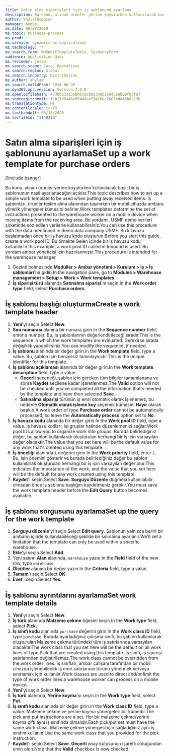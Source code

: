 ```yaml
---
title: Satın alma siparişleri için iş şablonunu ayarlama
description: Bu konu, alınan ürünler yerine koyulurken kullanılacak basit bir iş şablonunun nasıl ayarlanacağını açıklar.
author: ShylaThompson
manager: AnnBe
ms.date: 08/08/2019
ms.topic: business-process
ms.prod: ''
ms.service: dynamics-ax-applications
ms.technology: ''
ms.search.form: WHSWorkTemplateTable, SysQueryForm
audience: Application User
ms.reviewer: josaw
ms.search.scope: Core, Operations
ms.search.region: Global
ms.search.industry: Distribution
ms.author: shylaw
ms.search.validFrom: 2016-06-30
ms.dyn365.ops.version: Version 7.0.0
ms.openlocfilehash: 473bb133159bb6cdcbbd30ab2c8452eb69f8cfaf
ms.sourcegitcommit: fcb27d6a46cd544feef34f6ec7607bdd46b0c12b
ms.translationtype: HT
ms.contentlocale: tr-TR
ms.lasthandoff: 03/18/2020
ms.locfileid: "3148219"
---
```

# <a name="set-up-a-work-template-for-purchase-orders"></a><span data-ttu-id="61d10-103">Satın alma siparişleri için iş şablonunu ayarlama</span><span class="sxs-lookup"><span data-stu-id="61d10-103">Set up a work template for purchase orders</span></span>

[!include [banner](../../includes/banner.md)]

<span data-ttu-id="61d10-104">Bu konu, alınan ürünler yerine koyulurken kullanılacak basit bir iş şablonunun nasıl ayarlanacağını açıklar.</span><span class="sxs-lookup"><span data-stu-id="61d10-104">This topic describes how to set up a simple work template to be used when putting away received items.</span></span> <span data-ttu-id="61d10-105">İş şablonları, ürünler teslim alma alanından taşınırken bir mobil cihazda ambara yönelik yönergeler kümesini belirler.</span><span class="sxs-lookup"><span data-stu-id="61d10-105">Work templates determine the set of instructions presented to the warehouse worker on a mobile device when moving items from the receiving area.</span></span> <span data-ttu-id="61d10-106">Bu yordamı, USMF demo verileri şirketinde söz edilen verilerle kullanabilirsiniz.</span><span class="sxs-lookup"><span data-stu-id="61d10-106">You can use this procedure with the data mentioned in demo data company USMF.</span></span> <span data-ttu-id="61d10-107">Bu kılavuzu başlatmadan önce bir iş havuzu kodu oluşturun.</span><span class="sxs-lookup"><span data-stu-id="61d10-107">Before you start this guide, create a work pool ID.</span></span> <span data-ttu-id="61d10-108">Bu örnekte Gelen içinde bir iş havuzu kodu kullanılır.</span><span class="sxs-lookup"><span data-stu-id="61d10-108">In this example, a work pool ID called in Inbound is used.</span></span> <span data-ttu-id="61d10-109">Bu yordam ambar yöneticisi için hazırlanmıştır.</span><span class="sxs-lookup"><span data-stu-id="61d10-109">This procedure is intended for the warehouse manager.</span></span>

1. <span data-ttu-id="61d10-110">Gezinti bölmesinde **Modüller > Ambar yönetimi > Kurulum > İş > İş şablonları**'na gidin.</span><span class="sxs-lookup"><span data-stu-id="61d10-110">In the navigation pane, go to **Modules > Warehouse management > Setup > Work > Work templates**.</span></span>
2. <span data-ttu-id="61d10-111">**İş siparişi türü** alanında **Satınalma siparişi**'ni seçin.</span><span class="sxs-lookup"><span data-stu-id="61d10-111">In the **Work order type** field, select **Purchase orders**.</span></span>

## <a name="create-a-work-template-header"></a><span data-ttu-id="61d10-112">İş şablonu başlığı oluşturma</span><span class="sxs-lookup"><span data-stu-id="61d10-112">Create a work template header</span></span>
1. <span data-ttu-id="61d10-113">**Yeni**'yi seçin.</span><span class="sxs-lookup"><span data-stu-id="61d10-113">Select **New**.</span></span>
2. <span data-ttu-id="61d10-114">**Sıra numarası** alanına bir numara girin.</span><span class="sxs-lookup"><span data-stu-id="61d10-114">In the **Sequence number** field, enter a number.</span></span> <span data-ttu-id="61d10-115">Bu, iş şablonlarının değerlendirileceği sıradır.</span><span class="sxs-lookup"><span data-stu-id="61d10-115">This is the sequence in which the work templates are evaluated.</span></span> <span data-ttu-id="61d10-116">Gerekirse sırada değişiklik yapabilirsiniz.</span><span class="sxs-lookup"><span data-stu-id="61d10-116">You can modify the sequence, if needed.</span></span>  
3. <span data-ttu-id="61d10-117">**İş şablonu** alanında bir değer girin.</span><span class="sxs-lookup"><span data-stu-id="61d10-117">In the **Work template** field, type a value.</span></span> <span data-ttu-id="61d10-118">Bu, şablon için benzersiz tanımlayıcıdır.</span><span class="sxs-lookup"><span data-stu-id="61d10-118">This is the unique identifier for this template.</span></span>  
4. <span data-ttu-id="61d10-119">**İş şablonu açıklaması** alanında bir değer girin.</span><span class="sxs-lookup"><span data-stu-id="61d10-119">In the **Work template description** field, type a value.</span></span>
    - <span data-ttu-id="61d10-120">**Geçerli** seçeneği, şablon için gereken tüm bilgiler tamamlanana ve sonra **Kaydet** seçilene kadar işaretlenmez.</span><span class="sxs-lookup"><span data-stu-id="61d10-120">The **Valid** option will not be checked until you've completed all the information that's needed by the template and have then selected **Save**.</span></span>  
    - <span data-ttu-id="61d10-121">**Satınalma siparişi** türünün iş emri otomatik olarak işlenemez, bu nedenle **Otomatik olarak işleme koy** seçenek kümesini **Hayır** olarak bırakın.</span><span class="sxs-lookup"><span data-stu-id="61d10-121">A work order of type **Purchase order** cannot be automatically processed, so leave the **Automatically process** option set to **No**.</span></span>  
5. <span data-ttu-id="61d10-122">**İş havuzu kodu** alanında bir değer girin.</span><span class="sxs-lookup"><span data-stu-id="61d10-122">In the **Work pool ID** field, type a value.</span></span> <span data-ttu-id="61d10-123">İş havuzu kodları, işi gruplar halinde düzenlemenizi sağlar.</span><span class="sxs-lookup"><span data-stu-id="61d10-123">Work pool IDs allow you to organize work into groups.</span></span> <span data-ttu-id="61d10-124">Burada belirlediğiniz değer, bu şablon kullanılarak oluşturulan herhangi bir iş için varsayılan değer olacaktır.</span><span class="sxs-lookup"><span data-stu-id="61d10-124">The value that you set here will be the default value for any work that's created using this template.</span></span>  
6. <span data-ttu-id="61d10-125">**İş önceliği** alanında `1` değerini girin.</span><span class="sxs-lookup"><span data-stu-id="61d10-125">In the **Work priority** field, enter `1`.</span></span> <span data-ttu-id="61d10-126">Bu, işin önemini gösterir ve burada belirlediğiniz değer bu şablon kullanılarak oluşturulan herhangi bir iş için varsayılan değer olur.</span><span class="sxs-lookup"><span data-stu-id="61d10-126">This indicates the importance of the work, and the value that you set here will be the default for any work created using this template.</span></span>  
7. <span data-ttu-id="61d10-127">**Kaydet**'i seçin.</span><span class="sxs-lookup"><span data-stu-id="61d10-127">Select **Save**.</span></span> <span data-ttu-id="61d10-128">**Sorguyu Düzenle** düğmesi kullanılabilir olmadan önce iş şablonu başlığını kaydetmeniz gerekir.</span><span class="sxs-lookup"><span data-stu-id="61d10-128">You must save the work template header before the **Edit Query** button becomes available.</span></span>  

## <a name="set-up-the-query-for-the-work-template"></a><span data-ttu-id="61d10-129">İş şablonu sorgusunu ayarlama</span><span class="sxs-lookup"><span data-stu-id="61d10-129">Set up the query for the work template</span></span>
1. <span data-ttu-id="61d10-130">**Sorguyu düzenle**'yi seçin.</span><span class="sxs-lookup"><span data-stu-id="61d10-130">Select **Edit query**.</span></span> <span data-ttu-id="61d10-131">Şablonun yalnızca belirli bir ambarın içinde kullanılabileceği şekilde bir sınırlama ayarlanır.</span><span class="sxs-lookup"><span data-stu-id="61d10-131">We'll set a limitation that the template can only be used within a specific warehouse.</span></span>  
2. <span data-ttu-id="61d10-132">**Ekle**'yi seçin.</span><span class="sxs-lookup"><span data-stu-id="61d10-132">Select **Add**.</span></span>
3. <span data-ttu-id="61d10-133">Yeni satırın **Alan** alanında, `warehouse` yazın.</span><span class="sxs-lookup"><span data-stu-id="61d10-133">In the **Field** field of the new row, type `warehouse`.</span></span>
4. <span data-ttu-id="61d10-134">**Ölçütler** alanına bir değer yazın.</span><span class="sxs-lookup"><span data-stu-id="61d10-134">In the **Criteria** field, type a value.</span></span>
5. <span data-ttu-id="61d10-135">**Tamam**'ı seçin.</span><span class="sxs-lookup"><span data-stu-id="61d10-135">Select **OK**.</span></span>
6. <span data-ttu-id="61d10-136">**Evet**'i seçin.</span><span class="sxs-lookup"><span data-stu-id="61d10-136">Select **Yes**.</span></span>

## <a name="set-work-template-details"></a><span data-ttu-id="61d10-137">İş şablonu ayrıntılarını ayarlama</span><span class="sxs-lookup"><span data-stu-id="61d10-137">Set work template details</span></span>
1. <span data-ttu-id="61d10-138">**Yeni**'yi seçin.</span><span class="sxs-lookup"><span data-stu-id="61d10-138">Select **New**.</span></span>
2. <span data-ttu-id="61d10-139">**İş türü** alanında **Malzeme çekme** öğesini seçin.</span><span class="sxs-lookup"><span data-stu-id="61d10-139">In the **Work type** field, select **Pick**.</span></span>
3. <span data-ttu-id="61d10-140">**İş sınıfı kodu** alanında `purchase` değerini girin.</span><span class="sxs-lookup"><span data-stu-id="61d10-140">In the **Work class ID** field, type `purchase`.</span></span> <span data-ttu-id="61d10-141">Burada ayarladığınız çalışma sınıfı, bu şablon kullanılarak oluşturulan Malzeme çekme türündeki tüm iş satırlarında varsayılan olacaktır.</span><span class="sxs-lookup"><span data-stu-id="61d10-141">The work class that you set here will be the default on all work lines of type Pick that are created using this template.</span></span> <span data-ttu-id="61d10-142">İş sınıfı, iş siparişi satırlarından değiştirilemez.</span><span class="sxs-lookup"><span data-stu-id="61d10-142">The work class cannot be overridden from the work order lines.</span></span> <span data-ttu-id="61d10-143">İş sınıfları, ambar çalışanı tarafından bir mobil cihazda işlenebilecek iş emri satırlarının türünü yönetmek ve/veya sınırlamak için kullanılır.</span><span class="sxs-lookup"><span data-stu-id="61d10-143">Work classes are used to direct and/or limit the type of work order lines a warehouse worker can process on a mobile device.</span></span>  
4. <span data-ttu-id="61d10-144">**Yeni**'yi seçin.</span><span class="sxs-lookup"><span data-stu-id="61d10-144">Select **New**.</span></span>
5. <span data-ttu-id="61d10-145">**İş türü** alanında, **Yerine koyma**'yı seçin.</span><span class="sxs-lookup"><span data-stu-id="61d10-145">In the **Work type** field, select **Put**.</span></span>
6. <span data-ttu-id="61d10-146">**İş sınıfı kodu** alanında bir değer girin.</span><span class="sxs-lookup"><span data-stu-id="61d10-146">In the **Work class ID** field, type a value.</span></span> <span data-ttu-id="61d10-147">Malzeme çekme ve yerine koyma yönergeleri bir kümedir.</span><span class="sxs-lookup"><span data-stu-id="61d10-147">The pick and put instructions are a set.</span></span> <span data-ttu-id="61d10-148">Her bir malzeme çekme/yerine koyma çifti aynı iş sınıfında olmalıdır.</span><span class="sxs-lookup"><span data-stu-id="61d10-148">Each pick/put set must have the same work class.</span></span> <span data-ttu-id="61d10-149">Malzeme çekme yönergesi için sağladığınız aynı iş sınıfını kullanın.</span><span class="sxs-lookup"><span data-stu-id="61d10-149">Use the same work class that you provided for the pick instruction.</span></span>  
7. <span data-ttu-id="61d10-150">**Kaydet**'i seçin.</span><span class="sxs-lookup"><span data-stu-id="61d10-150">Select **Save**.</span></span> <span data-ttu-id="61d10-151">**Geçerli** onay kutusunun işaretli olduğundan emin olun.</span><span class="sxs-lookup"><span data-stu-id="61d10-151">Note that the **Valid** checkbox is now checked.</span></span>  

